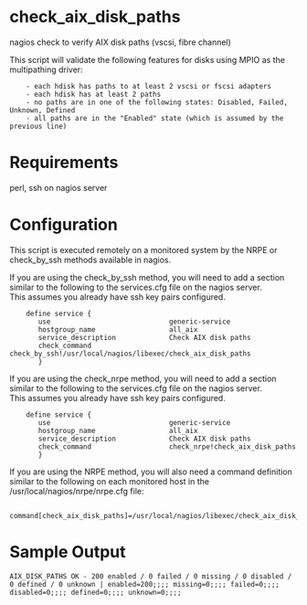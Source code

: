 # check_aix_disk_paths
nagios check to verify AIX disk paths (vscsi, fibre channel)

This script will validate the following features for disks using MPIO as the multipathing driver:
```
    - each hdisk has paths to at least 2 vscsi or fscsi adapters
    - each hdisk has at least 2 paths
    - no paths are in one of the following states: Disabled, Failed, Unknown, Defined
    - all paths are in the "Enabled" state (which is assumed by the previous line)
```

# Requirements
perl, ssh on nagios server

# Configuration

This script is executed remotely on a monitored system by the NRPE or check_by_ssh methods available in nagios.  

If you are using the check_by_ssh method, you will need to add a section similar to the following to the services.cfg file on the nagios server.  
This assumes you already have ssh key pairs configured.
```
    define service {
       use                             generic-service
       hostgroup_name                  all_aix
       service_description             Check AIX disk paths
       check_command                   check_by_ssh!/usr/local/nagios/libexec/check_aix_disk_paths
       }
```

If you are using the check_nrpe method, you will need to add a section similar to the following to the services.cfg file on the nagios server.  
This assumes you already have ssh key pairs configured.
```
    define service {
       use                             generic-service
       hostgroup_name                  all_aix
       service_description             Check AIX disk paths
       check_command                   check_nrpe!check_aix_disk_paths
       }
```

If you are using the NRPE method, you will also need a command definition similar to the following on each monitored host in the /usr/local/nagios/nrpe/nrpe.cfg file:
```
    command[check_aix_disk_paths]=/usr/local/nagios/libexec/check_aix_disk_paths
```


# Sample Output

```
AIX_DISK_PATHS OK - 200 enabled / 0 failed / 0 missing / 0 disabled / 0 defined / 0 unknown | enabled=200;;;; missing=0;;;; failed=0;;;; disabled=0;;;; defined=0;;;; unknown=0;;;;
```
